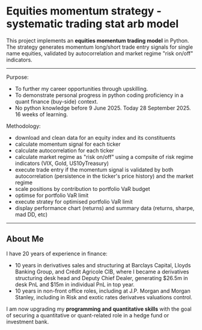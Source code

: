 # Equities momentum strategy - systematic trading stat arb model

This project implements an **equities momentum trading model** in Python.  
The strategy generates momentum long/short trade entry signals for single name equities, validated by autocorrelation and market regime "risk on/off" indicators.

---

Purpose:
- To further my career opportunities through upskilling.
- To demonstrate personal progress in python coding proficiency in a quant finance (buy-side) context.
- No python knowledge before 9 June 2025. Today 28 September 2025. 16 weeks of learning.

Methodology:
- download and clean data for an equity index and its constituents
- calculate momentum signal for each ticker
- calculate autocorrelation for each ticker
- calculate market regime as "risk on/off" using a compsite of risk regime indicators (VIX, Gold, US10yTreasury)
- execute trade entry if the momentum signal is validated by both autocorrelation (persistence in the ticker's price history) and the market regime
- scale positions by contribution to portfolio VaR budget
- optimse for portfolio VaR limit
- execute stratey for optimised portfolio VaR limit
- display performance chart (returns) and summary data (returns, sharpe, mad DD, etc)

---

## About Me
I have 20 years of experience in finance:
- 10 years in derivatives sales and structuring at Barclays Capital, Lloyds Banking Group, and Crédit Agricole CIB, where I became a derivatives
  structuring desk head and Deputy Chief Dealer, generating $26.5m in desk PnL and $15m in individual PnL in top year.
- 10 years in non-front office roles, including at J.P. Morgan and Morgan Stanley, including in Risk and exotic rates derivatves valuations control.

I am now upgrading my **programming and quantitative skills** with the goal of securing a quantitative or quant-related role in a hedge fund or investment bank.

